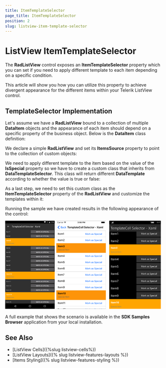 ```yaml
---
title: ItemTemplateSelector
page_title: ItemTemplateSelector
position: 2
slug: listview-item-template-selector
---
```


# ListView ItemTemplateSelector

The **RadListView** control exposes an **ItemTemplateSelector** property which you can set if you need to apply different template to each item depending on a specific condition.  

This article will show you how you can utilize this property to achieve divergent appearance for the different items within your Telerik ListView control. 

## TemplateSelector Implementation

Let's assume we have a **RadListView** bound to a collection of multiple **DataItem** objects and the appearance of each item should depend on a specific property of the business object. Below is the **DataItem** class definition:

<snippet id='listview-itemtemplateselector-dataitem'/>

We declare a simple **RadListView** and set its **ItemsSource** property to point to the collection of custom objects:

<snippet id='listview-itemtemplateselector-sourcecollection'/> 

We need to apply different template to the item based on the value of the **IsSpecial** property so we have to create a custom class that inherits from **DataTemplateSelector**. This class will return different **DataTemplate** according to whether the value is true or false:

<snippet id='listview-itemtemplateselector-customitemtemplateselector'/>

As a last step, we need to set this custom class as the **ItemTemplateSelector** property of the **RadListView** and customize the templates within it:

<snippet id='listview-itemtemplateselector-setting-itemtemplateselector'/>

Running the sample we have created results in the following appearance of the control:

![listview itemtemplateselector](../images/listview-itemtemplateselector.png)

A full example that shows the scenario is available in the **SDK Samples Browser** application from your local installation.

## See Also

- [ListView Cells]({%slug listview-cells%})
- [ListView Layouts]({% slug listview-features-layouts %})
- [Items Styling]({% slug listview-features-styling %})